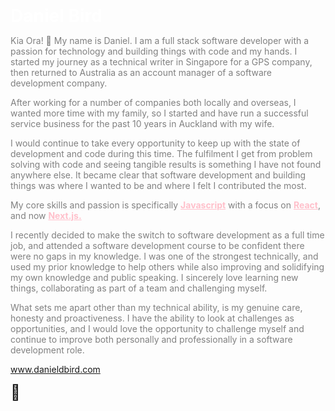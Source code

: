 <h1 style="color:#ffffff;margin:0;">Daniel Bird</h1>
<p style="color:gray;">Kia Ora! 👋 My name is Daniel. I am a full stack software developer with a passion for technology and building things with code and my hands. I started my journey as a technical writer in Singapore for a GPS company, then returned to Australia as an account manager of a software development company.</p>

<p style="color:gray;">After working for a number of companies both locally and overseas, I wanted more time with my family, so I started and have run a successful service business for the past 10 years in Auckland with my wife.</p>

<p style="color:gray;">I would continue to take every opportunity to keep up with the state of development and code during this time. The fulfilment I get from problem solving with code and seeing tangible results is something I have not found anywhere else. It became clear that software development and building things was where I wanted to be and where I felt I contributed the most.</p>

<p style="color:gray;">My core skills and passion is specifically <strong style="color:pink;"><ins>Javascript</ins></strong> with a focus on <strong style="color:pink;"><ins>React</ins></strong>, and now <strong style="color:pink;"><ins>Next.js.</ins></strong></p>

<p style="color:gray;">I recently decided to make the switch to software development as a full time job, and attended a software development course to be confident there were no gaps in my knowledge. I was one of the strongest technically, and used my prior knowledge to help others while also improving and solidifying my own knowledge and public speaking. I sincerely love learning new things, collaborating as part of a team and challenging myself.</p>

<p style="color:gray;">What sets me apart other than my technical ability, is my genuine care, honesty and proactiveness. I have the ability to look at challenges as opportunities, and I would love the opportunity to challenge myself and continue to improve both personally and professionally in a software development role.</p>

<a href="https://www.danieldbird.com/" target="_blank">www.danieldbird.com</a>

<span style="font-size:1.5rem">🐤</span>
